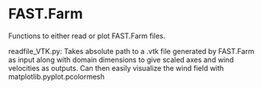 # FAST.Farm
Functions to either read or plot FAST.Farm files.

readfile_VTK.py: 
Takes absolute path to a .vtk file generated by FAST.Farm as input along with domain dimensions to give scaled axes and wind velocities as outputs.
Can then easily visualize the wind field with matplotlib.pyplot.pcolormesh
